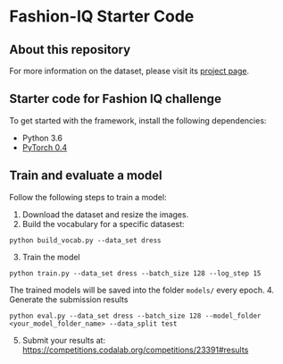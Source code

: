# Fashion-IQ Starter Code
## About this repository
For more information on the dataset, please visit its [project page](https://www.spacewu.com/posts/fashion-iq). 
## Starter code for Fashion IQ challenge 
To get started with the framework, install the following dependencies:
- Python 3.6
- [PyTorch 0.4](https://pytorch.org/get-started/previous-versions/)
## Train and evaluate a model
Follow the following steps to train a model:
1. Download the dataset and resize the images. 
2. Build the vocabulary for a specific datasest:
```
python build_vocab.py --data_set dress
```
3. Train the model 
```
python train.py --data_set dress --batch_size 128 --log_step 15
```
The trained models will be saved into the folder `models/` every epoch. 
4. Generate the submission results 
```
python eval.py --data_set dress --batch_size 128 --model_folder <your_model_folder_name> --data_split test
```
5. Submit your results at: https://competitions.codalab.org/competitions/23391#results
